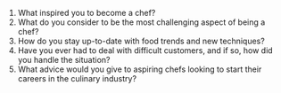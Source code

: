 1. What inspired you to become a chef? 
2. What do you consider to be the most challenging aspect of being a chef? 
3. How do you stay up-to-date with food trends and new techniques? 
4. Have you ever had to deal with difficult customers, and if so, how did you handle the situation? 
5. What advice would you give to aspiring chefs looking to start their careers in the culinary industry?